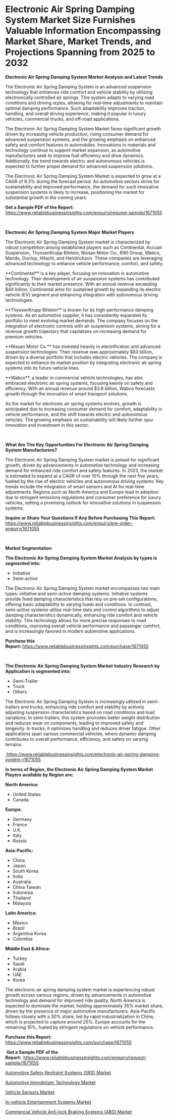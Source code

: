 <p><h1>Electronic Air Spring Damping System Market Size Furnishes Valuable Information Encompassing Market Share, Market Trends, and Projections Spanning from 2025 to 2032</h1></p><p><strong>Electronic Air Spring Damping System Market Analysis and Latest Trends</strong></p>
<p><p>The Electronic Air Spring Damping System is an advanced suspension technology that enhances ride comfort and vehicle stability by utilizing electronically controlled air springs. This system adapts to varying road conditions and driving styles, allowing for real-time adjustments to maintain optimal damping performance. Such adaptability improves traction, handling, and overall driving experience, making it popular in luxury vehicles, commercial trucks, and off-road applications.</p><p>The Electronic Air Spring Damping System Market faces significant growth driven by increasing vehicle production, rising consumer demand for advanced suspension systems, and the growing emphasis on enhanced safety and comfort features in automobiles. Innovations in materials and technology continue to support market expansion, as automotive manufacturers seek to improve fuel efficiency and drive dynamics. Additionally, the trend towards electric and autonomous vehicles is expected to further propel demand for advanced suspension solutions. </p><p>The Electronic Air Spring Damping System Market is expected to grow at a CAGR of 8.3% during the forecast period. As automotive sectors strive for sustainability and improved performance, the demand for such innovative suspension systems is likely to increase, positioning the market for substantial growth in the coming years.</p></p>
<p><strong>Get a Sample PDF of the Report:&nbsp;</strong> <a href="https://www.reliablebusinessinsights.com/enquiry/request-sample/1671055?utm_campaign=1091&utm_medium=2&utm_source=Github&utm_content=ia&utm_term=25032025&utm_id=electronic-air-spring-damping-system">https://www.reliablebusinessinsights.com/enquiry/request-sample/1671055</a></p>
<p>&nbsp;</p>
<p><strong>Electronic Air Spring Damping System Major Market Players</strong></p>
<p><p>The Electronic Air Spring Damping System market is characterized by robust competition among established players such as Continental, Accuair Suspension, ThyssenKrupp Bilstein, Nissan Motor Co., BWI Group, Wabco, Mando, Dunlop, Hitachi, and Hendrickson. These companies are leveraging advanced technology to enhance vehicle performance, comfort, and safety.</p><p>**Continental** is a key player, focusing on innovation in automotive technology. Their development of air suspension systems has contributed significantly to their market presence. With an annual revenue exceeding $44 billion, Continental aims for sustained growth by expanding its electric vehicle (EV) segment and enhancing integration with autonomous driving technologies.</p><p>**ThyssenKrupp Bilstein** is known for its high-performance damping systems. As an automotive supplier, it has consistently expanded its portfolio to meet evolving market demands. The company focuses on the integration of electronic controls with air suspension systems, aiming for a revenue growth trajectory that capitalizes on increasing demand for premium vehicles.</p><p>**Nissan Motor Co.** has invested heavily in electrification and advanced suspension technologies. Their revenue was approximately $83 billion, driven by a diverse portfolio that includes electric vehicles. The company is expected to enhance its market position by integrating electronic air spring systems into its future vehicle lines.</p><p>**Wabco**, a leader in commercial vehicle technologies, has also embraced electronic air spring systems, focusing keenly on safety and efficiency. With an annual revenue around $3.8 billion, Wabco forecasts growth through the innovation of smart transport solutions.</p><p>As the market for electronic air spring systems evolves, growth is anticipated due to increasing consumer demand for comfort, adaptability in vehicle performance, and the shift towards electric and autonomous vehicles. The growing emphasis on sustainability will likely further spur innovation and investment in this sector.</p></p>
<p>&nbsp;</p>
<p><strong>What Are The Key Opportunities For Electronic Air Spring Damping System Manufacturers?</strong></p>
<p><p>The Electronic Air Spring Damping System market is poised for significant growth, driven by advancements in automotive technology and increasing demand for enhanced ride comfort and safety features. In 2023, the market is estimated to expand at a CAGR of over 10% through the next five years, fuelled by the rise of electric vehicles and autonomous driving systems. Key trends include the integration of smart sensors and AI for real-time adjustments. Regions such as North America and Europe lead in adoption due to stringent emissions regulations and consumer preference for luxury vehicles, setting a promising outlook for innovative solutions in suspension systems.</p></p>
<p><strong>Inquire or Share Your Questions If Any Before Purchasing This Report:</strong> <a href="https://www.reliablebusinessinsights.com/enquiry/pre-order-enquiry/1671055?utm_campaign=1091&utm_medium=2&utm_source=Github&utm_content=ia&utm_term=25032025&utm_id=electronic-air-spring-damping-system">https://www.reliablebusinessinsights.com/enquiry/pre-order-enquiry/1671055</a></p>
<p>&nbsp;</p>
<p><strong>Market Segmentation</strong></p>
<p><strong>The Electronic Air Spring Damping System Market Analysis by types is segmented into:</strong></p>
<p><ul><li>Initiative</li><li>Semi-active</li></ul></p>
<p><p>The Electronic Air Spring Damping System market encompasses two main types: initiative and semi-active damping systems. Initiative systems provide fixed damping characteristics that rely on pre-set configurations, offering basic adaptability to varying loads and conditions. In contrast, semi-active systems utilize real-time data and control algorithms to adjust damping characteristics dynamically, enhancing ride comfort and vehicle stability. This technology allows for more precise responses to road conditions, improving overall vehicle performance and passenger comfort, and is increasingly favored in modern automotive applications.</p></p>
<p><strong>Purchase this Report:&nbsp;</strong><a href="https://www.reliablebusinessinsights.com/purchase/1671055?utm_campaign=1091&utm_medium=2&utm_source=Github&utm_content=ia&utm_term=25032025&utm_id=electronic-air-spring-damping-system">https://www.reliablebusinessinsights.com/purchase/1671055</a></p>
<p>&nbsp;</p>
<p><strong>The Electronic Air Spring Damping System Market Industry Research by Application is segmented into:</strong></p>
<p><ul><li>Semi-Trailer</li><li>Truck</li><li>Others</li></ul></p>
<p><p>The Electronic Air Spring Damping System is increasingly utilized in semi-trailers and trucks, enhancing ride comfort and stability by actively adjusting suspension characteristics based on road conditions and load variations. In semi-trailers, this system promotes better weight distribution and reduces wear on components, leading to improved safety and longevity. In trucks, it optimizes handling and reduces driver fatigue. Other applications span various commercial vehicles, where dynamic damping contributes to overall performance, efficiency, and safety on varying terrains.</p></p>
<p><a href="https://www.reliablebusinessinsights.com/electronic-air-spring-damping-system-r1671055?utm_campaign=1091&utm_medium=2&utm_source=Github&utm_content=ia&utm_term=25032025&utm_id=electronic-air-spring-damping-system">&nbsp;https://www.reliablebusinessinsights.com/electronic-air-spring-damping-system-r1671055</a></p>
<p><strong>In terms of Region, the Electronic Air Spring Damping System Market Players available by Region are:</strong></p>
<p>
    <p> <strong> North America: </strong>
        <ul>
            <li>United States</li>
            <li>Canada</li>
        </ul>
        </p> 
    <p> <strong> Europe: </strong>
        <ul>
            <li>Germany</li>
            <li>France</li>
            <li>U.K.</li>
            <li>Italy</li>
            <li>Russia</li>
        </ul>
        </p> 
    <p> <strong> Asia-Pacific: </strong>
        <ul>
            <li>China</li>
            <li>Japan</li>
            <li>South Korea</li>
            <li>India</li>
            <li>Australia</li>
            <li>China Taiwan</li>
            <li>Indonesia</li>
            <li>Thailand</li>
            <li>Malaysia</li>
        </ul>
        </p> 
    <p> <strong> Latin America: </strong>
        <ul>
            <li>Mexico</li>
            <li>Brazil</li>
            <li>Argentina Korea</li>
            <li>Colombia</li>
        </ul>
        </p> 
    <p> <strong> Middle East & Africa: </strong>
        <ul>
            <li>Turkey</li>
            <li>Saudi</li>
            <li>Arabia</li>
            <li>UAE</li>
            <li>Korea</li>
        </ul>
    </p>
    </p>
<p><p>The electronic air spring damping system market is experiencing robust growth across various regions, driven by advancements in automotive technology and demand for improved ride quality. North America is expected to dominate the market, holding approximately 35% market share, driven by the presence of major automotive manufacturers. Asia-Pacific follows closely with a 30% share, led by rapid industrialization in China, which is projected to capture around 25%. Europe accounts for the remaining 10%, fueled by stringent regulations on vehicle performance.</p></p>
<p><strong>Purchase this Report: </strong><a href="https://www.reliablebusinessinsights.com/purchase/1671055?utm_campaign=1091&utm_medium=2&utm_source=Github&utm_content=ia&utm_term=25032025&utm_id=electronic-air-spring-damping-system">https://www.reliablebusinessinsights.com/purchase/1671055</a></p>
<p>&nbsp;<strong>Get a Sample PDF of the Report:&nbsp;&nbsp;</strong><a href="https://www.reliablebusinessinsights.com/enquiry/request-sample/1671055?utm_campaign=1091&utm_medium=2&utm_source=Github&utm_content=ia&utm_term=25032025&utm_id=electronic-air-spring-damping-system">https://www.reliablebusinessinsights.com/enquiry/request-sample/1671055</a></p>
<p><strong></strong></p>
<p><p><a href="https://github.com/paullsiskec4/Market-Research-Report-List-1/blob/main/automotive-safety-restraint-systems-srs-market.md?utm_campaign=1091&utm_medium=2&utm_source=Github&utm_content=ia&utm_term=25032025&utm_id=electronic-air-spring-damping-system">Automotive Safety Restraint Systems (SRS) Market</a></p><p><a href="https://github.com/roehrtizonov/Market-Research-Report-List-1/blob/main/automotive-immobilizer-technology-market.md?utm_campaign=1091&utm_medium=2&utm_source=Github&utm_content=ia&utm_term=25032025&utm_id=electronic-air-spring-damping-system">Automotive Immobilizer Technology Market</a></p><p><a href="https://github.com/altafvaraswj/Market-Research-Report-List-1/blob/main/vehicle-sensors-market.md?utm_campaign=1091&utm_medium=2&utm_source=Github&utm_content=ia&utm_term=25032025&utm_id=electronic-air-spring-damping-system">Vehicle Sensors Market</a></p><p><a href="https://github.com/hurstsaqibyl/Market-Research-Report-List-1/blob/main/in-vehicle-entertainment-systems-market.md?utm_campaign=1091&utm_medium=2&utm_source=Github&utm_content=ia&utm_term=25032025&utm_id=electronic-air-spring-damping-system">In-vehicle Entertainment Systems Market</a></p><p><a href="https://github.com/sgroitrieu7f/Market-Research-Report-List-1/blob/main/commercial-vehicle-anti-lock-braking-systems-abs-market.md?utm_campaign=1091&utm_medium=2&utm_source=Github&utm_content=ia&utm_term=25032025&utm_id=electronic-air-spring-damping-system">Commercial Vehicle Anti-lock Braking Systems (ABS) Market</a></p></p>